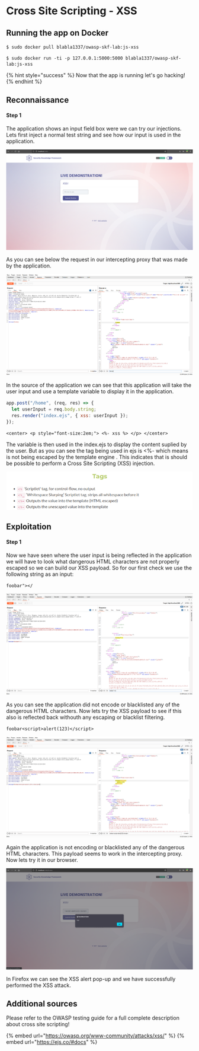 # Cross Site Scripting - XSS

## Running the app on Docker

```
$ sudo docker pull blabla1337/owasp-skf-lab:js-xss
```

```
$ sudo docker run -ti -p 127.0.0.1:5000:5000 blabla1337/owasp-skf-lab:js-xss
```

{% hint style="success" %}
Now that the app is running let's go hacking!
{% endhint %}

## Reconnaissance

#### Step 1

The application shows an input field box were we can try our injections. Lets first inject a normal test string and see how our input is used in the application.

![](https://raw.githubusercontent.com/blabla1337/skf-labs/master/.gitbook/assets/nodejs/XSS/1.png)

As you can see below the request in our intercepting proxy that was made by the application.

![](https://raw.githubusercontent.com/blabla1337/skf-labs/master/.gitbook/assets/nodejs/XSS/2.png)

In the source of the application we can see that this application will take the user input and use a template variable to display it in the application.

```javascript
app.post("/home", (req, res) => {
  let userInput = req.body.string;
  res.render("index.ejs", { xss: userInput });
});
```

```markup
<center> <p style="font-size:2em;"> <%- xss %> </p> </center>
```

The variable is then used in the index.ejs to display the content suplied by the user. But as you can see the tag being used in ejs is <%- which means is not being escaped by the template engine . This indicates that is should be possible to perform a Cross Site Scripting \(XSS\) injection.

![](https://raw.githubusercontent.com/blabla1337/skf-labs/master/.gitbook/assets/nodejs/XSS/3.png)

## Exploitation

#### Step 1

Now we have seen where the user input is being reflected in the application we will have to look what dangerous HTML characters are not properly escaped so we can build our XSS payload. So for our first check we use the following string as an input:

```text
foobar"></
```

![](https://raw.githubusercontent.com/blabla1337/skf-labs/master/.gitbook/assets/nodejs/XSS/4.png)

As you can see the application did not encode or blacklisted any of the dangerous HTML characters. Now lets try the XSS payload to see if this also is reflected back withouth any escaping or blacklist filtering.

```text
foobar<script>alert(123)</script>
```

![](https://raw.githubusercontent.com/blabla1337/skf-labs/master/.gitbook/assets/nodejs/XSS/5.png)

Again the application is not encoding or blacklisted any of the dangerous HTML characters. This payload seems to work in the intercepting proxy. Now lets try it in our browser.

![](https://raw.githubusercontent.com/blabla1337/skf-labs/master/.gitbook/assets/nodejs/XSS/6.png)

In Firefox we can see the XSS alert pop-up and we have successfully performed the XSS attack.

## Additional sources

Please refer to the OWASP testing guide for a full complete description about cross site scripting!

{% embed url="https://owasp.org/www-community/attacks/xss/" %}
{% embed url="https://ejs.co/#docs" %}
